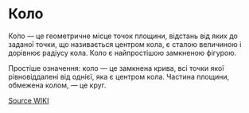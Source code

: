# Коло

Ко́ло — це геометричне місце точок площини, відстань від яких до заданої точки, що називається центром кола, є сталою величиною і дорівнює радіусу кола. Коло є найпростішою замкненою фігурою.

Простіше означення: коло — це замкнена крива, всі точки якої рівновіддалені від однієї, яка є центром кола. Частина площини, обмежена колом, — це круг.

[Source WIKI](https://uk.wikipedia.org/wiki/%D0%9A%D0%BE%D0%BB%D0%BE) 

